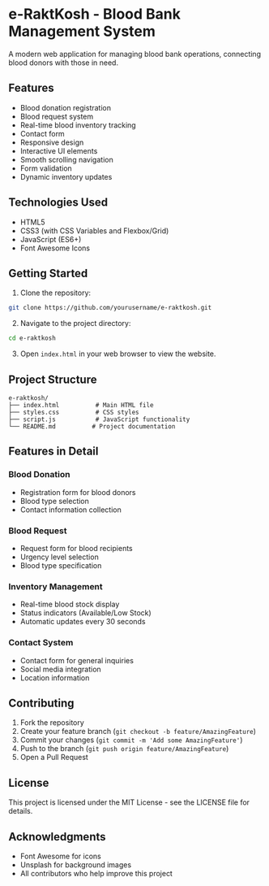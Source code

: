 # e-RaktKosh - Blood Bank Management System

A modern web application for managing blood bank operations, connecting blood donors with those in need.

## Features

- Blood donation registration
- Blood request system
- Real-time blood inventory tracking
- Contact form
- Responsive design
- Interactive UI elements
- Smooth scrolling navigation
- Form validation
- Dynamic inventory updates

## Technologies Used

- HTML5
- CSS3 (with CSS Variables and Flexbox/Grid)
- JavaScript (ES6+)
- Font Awesome Icons

## Getting Started

1. Clone the repository:
```bash
git clone https://github.com/yourusername/e-raktkosh.git
```

2. Navigate to the project directory:
```bash
cd e-raktkosh
```

3. Open `index.html` in your web browser to view the website.

## Project Structure

```
e-raktkosh/
├── index.html          # Main HTML file
├── styles.css          # CSS styles
├── script.js           # JavaScript functionality
└── README.md          # Project documentation
```

## Features in Detail

### Blood Donation
- Registration form for blood donors
- Blood type selection
- Contact information collection

### Blood Request
- Request form for blood recipients
- Urgency level selection
- Blood type specification

### Inventory Management
- Real-time blood stock display
- Status indicators (Available/Low Stock)
- Automatic updates every 30 seconds

### Contact System
- Contact form for general inquiries
- Social media integration
- Location information

## Contributing

1. Fork the repository
2. Create your feature branch (`git checkout -b feature/AmazingFeature`)
3. Commit your changes (`git commit -m 'Add some AmazingFeature'`)
4. Push to the branch (`git push origin feature/AmazingFeature`)
5. Open a Pull Request

## License

This project is licensed under the MIT License - see the LICENSE file for details.

## Acknowledgments

- Font Awesome for icons
- Unsplash for background images
- All contributors who help improve this project

